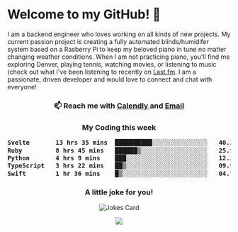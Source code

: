 <h1> Welcome to my GitHub! 👋 </h1>


  I am a backend engineer who loves working on all kinds of new projects. My current passion project is creating a fully automated blinds/humidifer system based on a Rasberry Pi to keep my beloved piano in tune no matter changing weather conditions. When I am not practicing piano, you'll find me exploring Denver, playing tennis, watching movies, or listening to music (check out what I've been listening to recently on [Last.fm](https://www.last.fm/user/mballa000). I am a passionate, driven developer and would love to connect and chat with everyone!

<h3 align = "center"> 📫 Reach me with <a href = "https://calendly.com/msbrandt00/30min"> Calendly </a> and <a href="mailto:msbrandt00@gmail.com">Email</a> 
 </h3>


 
<div align = "center"
[![Anurag's GitHub stats](https://github-readme-stats.vercel.app/api?username=mbrandt00)](https://github.com/anuraghazra/github-readme-stats)
          </div>
<h3 align="center">
  My Coding this week
<!--START_SECTION:waka-->

```txt
Svelte       13 hrs 35 mins  ██████████░░░░░░░░░░░░░░░   40.23 %
Ruby         8 hrs 45 mins   ██████▒░░░░░░░░░░░░░░░░░░   25.92 %
Python       4 hrs 9 mins    ███░░░░░░░░░░░░░░░░░░░░░░   12.33 %
TypeScript   3 hrs 22 mins   ██▒░░░░░░░░░░░░░░░░░░░░░░   09.98 %
Swift        1 hr 36 mins    █▒░░░░░░░░░░░░░░░░░░░░░░░   04.78 %
```

<!--END_SECTION:waka-->

### A little joke for you!

![Jokes Card](https://readme-jokes.vercel.app/api?hideBorder)

<a href="https://www.linkedin.com/in/mbrandt00/"><img src="https://img.shields.io/badge/linkedin-%230077B5.svg?&style=for-the-badge&logo=linkedin&logoColor=white" /></a>

